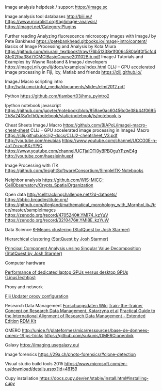 Image analysis helpdesk / support
https://image.sc

Image analysis tool databases
http://biii.eu/
https://www.microlist.org/tag/image-analysis/
https://imagej.net/Category:Plugins

Further reading
Analyzing fluorescence microscopy images with ImageJ by Pete Bankhead
https://petebankhead.gitbooks.io/imagej-intro/content/
Basics of Image Processing and Analysis by Kota Miura
https://github.com/miura/ij_textbook1/raw/76b51338e1f006c580b6f0f5cfc48fe02fba38d7/CMCIBasicCourse201102Bib.pdf
ImageJ Tutorials and Examples by Wayne Rasband & ImageJ developers
https://imagej.nih.gov/ij/docs/examples/index.html
CLIJ – GPU accelerated image processing in Fiji, Icy, Matlab and friends
https://clij.github.io/ 

ImageJ Macro scripting intro
http://wiki.cmci.info/_media/documents/slides/elmi2012.pdf

Python
https://github.com/tlambert03/hms_pyintro2

Ipython notebook javascript
https://github.com/jupyter/notebook/blob/859ae0ac60456c0e38b44f06852b8a24f8a1cfb0/notebook/static/notebook/js/notebook.js

Cheat Sheets
ImageJ Macro
https://github.com/BiAPoL/imagej-macro-cheat-sheet
CLIJ – GPU accelerated image processing in ImageJ Macro
https://clij.github.io/clij2-docs/CLIJ2-cheatsheet_V3.pdf
http://youtube.com/neubias
https://www.youtube.com/channel/UCCG0E-n-JaTZnzuc8XzYPjQ
https://www.youtube.com/channel/UCTjalOTI0yBPBOguYPzwE4g
http://youtube.com/haesleinhuepf

Image Processing with ITK
https://github.com/InsightSoftwareConsortium/SimpleITK-Notebooks

Neighbor analysis
https://github.com/WIS-MICC-CellObservatory/Crypts_SpatialOrganization

Open data
http://celltrackingchallenge.net/2d-datasets/
https://bbbc.broadinstitute.org/
https://github.com/dlegland/mathematical_morphology_with_MorphoLibJ/tree/master/sampleImages
https://zenodo.org/record/4705240#.YMI74_kzYuV
https://zenodo.org/record/3210476#.YMI8E_kzYuW

Data Science
[K-Means clustering (StatQuest by Josh Starmer)](https://www.youtube.com/watch?v=4b5d3muPQmA)

[Hierarchical clustering (StatQuest by Josh Starmer)](https://www.youtube.com/watch?v=7xHsRkOdVwo)

[Principal Component Analysis unsing Singular Value Decomposition (StatQuest by Josh Starmer)](https://www.youtube.com/watch?v=FgakZw6K1QQ)

Computer hardware

[Performance of dedicated laptop GPUs versus desktop GPUs (LinusTechtips)](https://www.youtube.com/watch?v=z9fk9d6pry4)

Proxy and network

[Fiji Updater proxy configuration](https://forum.image.sc/t/fiji-updater-and-proxy-configuration/29365/2)

Research Data Management
[Forschungsdaten Wiki](https://www.forschungsdaten.org/index.php/Hauptseite)
[Train-the-Trainer Concept on Research Data Management, Katarzyna et al](https://zenodo.org/record/4071471#.YI-_x7UzZPZ)
[Practical Guide to the International Alignment of Research Data Management - Extended Edition](https://www.scienceeurope.org/our-resources/practical-guide-to-the-international-alignment-of-research-data-management/)
[RDM Kit](https://rdmkit.elixir-europe.org/)

OMERO
http://unice.fr/plateformes/mica/ressources/base-de-donnees-omero-1/tips-tricks
https://github.com/sukunis/OMERO.openlink

Galaxy
https://imaging.usegalaxy.eu/

Image forensics
https://29a.ch/photo-forensics/#clone-detection

Visual studio build tools 2015
https://www.microsoft.com/en-us/download/details.aspx?id=48159

Cupy  installation 
https://docs.cupy.dev/en/stable/install.html#installing-cupy
